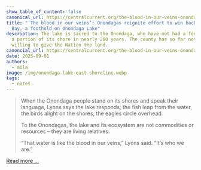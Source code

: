 ```yaml
---
show_table_of_content: false
canonical_url: https://centralcurrent.org/the-blood-in-our-veins-onondagas-reignite-effort-to-win-back-maple-bay-a-foothold-on-onondaga-lake/
title: "‘The blood in our veins’: Onondagas reignite effort to win back Maple
  Bay, a foothold on Onondaga Lake"
description: The lake is sacred to the Onondaga, who have not had a foothold on
  a portion of its shore in nearly 200 years. The county has so far not been
  willing to give the Nation the land.
canoncial_url: https://centralcurrent.org/the-blood-in-our-veins-onondagas-reignite-effort-to-win-back-maple-bay-a-foothold-on-onondaga-lake/
date: 2025-09-01
authors:
  - aila
image: /img/onondaga-lake-east-shoreline.webp
tags:
  - notes
---
```

<blockquote>
When the Onondaga people stand on its shores and speak their language, Lyons says the lake responds; the fish leap from the water, the birds alight on the shores, the eagles circle overhead.

To the Onondagas, the lake and its ecosystem are not commodities or resources – they are living relatives.

“That water is like the blood in our veins,” Lyons said. “It’s who we are.”
</blockquote>

<p><a href="https://centralcurrent.org/the-blood-in-our-veins-onondagas-reignite-effort-to-win-back-maple-bay-a-foothold-on-onondaga-lake/" target="_blank" alt="Read more of the Article on Central Current">Read more ...</a></p>
